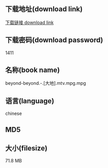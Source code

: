 ## 下载地址(download link)
[下载链接 download link](https://tutu365.netlify.app/?s=beyond-beyond.-.%5B%E5%A4%A7%E5%9C%B0%5D.mtv.mpg)

## 下载密码(download password)
1411

## 名称(book name)
beyond-beyond.-.[大地].mtv.mpg.mpg

## 语言(language)
chinese

## MD5


## 大小(filesize)
71.8 MB
